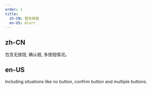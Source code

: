 ```yaml
---
order: 1
title:
  zh-CN: 警告弹窗
  en-US: Alert
---
```


## zh-CN

包含无按钮, 确认框, 多按钮情况。

## en-US

Including situations like no button, confirm button and multiple buttons.